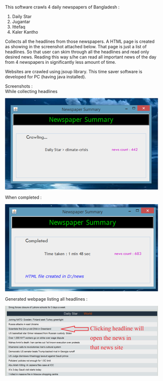 This software crawls 4 daily newspapers of Bangladesh : 
1. Daily Star
2. Jugantar
3. Ittefaq
4. Kaler Kantho

Collects all the headlines from those newspapers. A HTML page is created as showing in the screenshot attached below. That page is just a list of headlines.
So that user can skim through all the headlines and read only desired news. Reading this way s/he can read all important news of the day from 4 newspapers 
in significantly less amount of time.

Websites are crawled using jsoup library.
This time saver software is developed for PC (having java installed).

Screenshots : <br>
While collecting headlines <br>

<img src='https://raw.githubusercontent.com/partho5/newspaper-headlines-crawler/master/screenshots/crawling.png'>

When completed : <br>

<img src='https://raw.githubusercontent.com/partho5/newspaper-headlines-crawler/master/screenshots/completed.png'>

Generated webpage listing all headlines : <br>

<img src='https://raw.githubusercontent.com/partho5/newspaper-headlines-crawler/master/screenshots/headlines%20page.png'>
